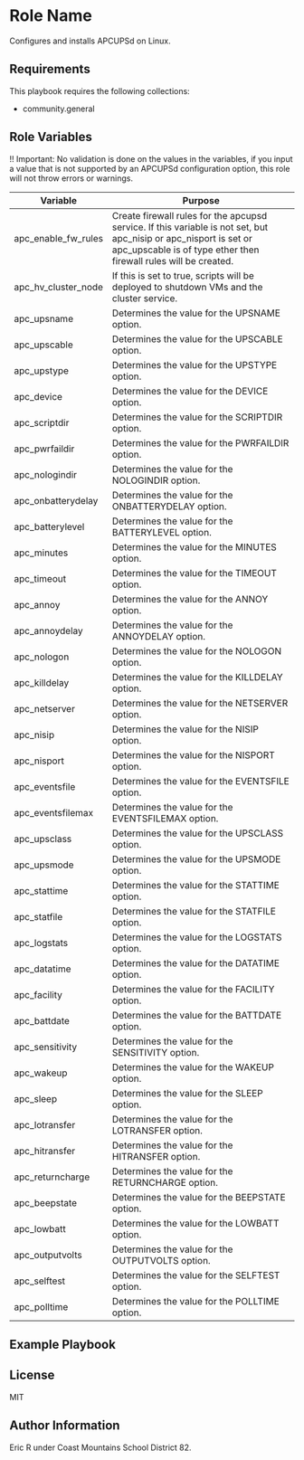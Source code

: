 Role Name
=========

Configures and installs APCUPSd on Linux.

Requirements
------------

This playbook requires the following collections:
  - community.general

Role Variables
--------------

!! Important: No validation is done on the values in the variables, if you input a value that is not supported by an APCUPSd configuration option, this role will not throw errors or warnings.


| **Variable**         | **Purpose**                                          
|----------------------|------------------------------------------------------
| apc_enable_fw_rules  | Create firewall rules for the apcupsd service. If this variable is not set, but apc_nisip or apc_nisport is set or apc_upscable is of type ether then firewall rules will be created.
| apc_hv_cluster_node  | If this is set to true, scripts will be deployed to shutdown VMs and the cluster service.
| apc_upsname          | Determines the value for the UPSNAME option.         
| apc_upscable         | Determines the value for the UPSCABLE option.        
| apc_upstype          | Determines the value for the UPSTYPE option.         
| apc_device           | Determines the value for the DEVICE option.          
| apc_scriptdir        | Determines the value for the SCRIPTDIR option.       
| apc_pwrfaildir       | Determines the value for the PWRFAILDIR option.      
| apc_nologindir       | Determines the value for the NOLOGINDIR option.      
| apc_onbatterydelay   | Determines the value for the ONBATTERYDELAY option.  
| apc_batterylevel     | Determines the value for the BATTERYLEVEL option.    
| apc_minutes          | Determines the value for the MINUTES option.         
| apc_timeout          | Determines the value for the TIMEOUT option.         
| apc_annoy            | Determines the value for the ANNOY option.           
| apc_annoydelay       | Determines the value for the ANNOYDELAY option.      
| apc_nologon          | Determines the value for the NOLOGON option.         
| apc_killdelay        | Determines the value for the KILLDELAY option.       
| apc_netserver        | Determines the value for the NETSERVER option.       
| apc_nisip            | Determines the value for the NISIP option.           
| apc_nisport          | Determines the value for the NISPORT option.         
| apc_eventsfile       | Determines the value for the EVENTSFILE option.      
| apc_eventsfilemax    | Determines the value for the EVENTSFILEMAX option.   
| apc_upsclass         | Determines the value for the UPSCLASS option.        
| apc_upsmode          | Determines the value for the UPSMODE option.         
| apc_stattime         | Determines the value for the STATTIME option.        
| apc_statfile         | Determines the value for the STATFILE option.        
| apc_logstats         | Determines the value for the LOGSTATS option.        
| apc_datatime         | Determines the value for the DATATIME option.        
| apc_facility         | Determines the value for the FACILITY option.        
| apc_battdate         | Determines the value for the BATTDATE option.        
| apc_sensitivity      | Determines the value for the SENSITIVITY option.     
| apc_wakeup           | Determines the value for the WAKEUP option.          
| apc_sleep            | Determines the value for the SLEEP option.           
| apc_lotransfer       | Determines the value for the LOTRANSFER option.      
| apc_hitransfer       | Determines the value for the HITRANSFER option.      
| apc_returncharge     | Determines the value for the RETURNCHARGE option.    
| apc_beepstate        | Determines the value for the BEEPSTATE option.       
| apc_lowbatt          | Determines the value for the LOWBATT option.         
| apc_outputvolts      | Determines the value for the OUTPUTVOLTS option.     
| apc_selftest         | Determines the value for the SELFTEST option.        
| apc_polltime         | Determines the value for the POLLTIME option.        

Example Playbook
----------------

<!-- Including an example of how to use your role (for instance, with variables passed in as parameters) is always nice for users too:

    - hosts: servers
      roles:
         - { role: username.rolename, x: 42 } -->

License
-------

MIT

Author Information
------------------

Eric R under Coast Mountains School District 82.
